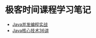 # 极客时间课程学习笔记

+ [Java并发编程实战](https://time.geekbang.org/column/intro/159)
+ [Java核心技术36讲](https://time.geekbang.org/column/intro/82)